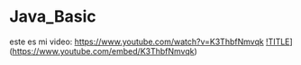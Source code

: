 # Java_Basic
este es mi video: https://www.youtube.com/watch?v=K3ThbfNmvqk
[!TITLE]()](https://www.youtube.com/embed/K3ThbfNmvqk)


